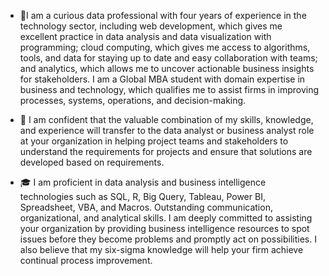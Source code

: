 - 🤠I am a curious data professional with four years of experience in the technology sector, including web development, which gives me excellent practice in data analysis and data visualization with programming; cloud computing, which gives me access to algorithms, tools, and data for staying up to date and easy collaboration with teams; and analytics, which allows me to uncover actionable business insights for stakeholders. I am a Global MBA student with domain expertise in business and technology, which qualifies me to assist firms in improving processes, systems, operations, and decision-making.

- 🤹 I am confident that the valuable combination of my skills, knowledge, and experience will transfer to the data analyst or business analyst role at your organization in helping project teams and stakeholders to understand the requirements for projects and ensure that solutions are developed based on requirements.

- 🎓 I am proficient in data analysis and business intelligence technologies such as SQL, R, Big Query, Tableau, Power BI, Spreadsheet, VBA, and Macros. Outstanding communication, organizational, and analytical skills. I am deeply committed to assisting your organization by providing business intelligence resources to spot issues before they become problems and promptly act on possibilities. I also believe that my six-sigma knowledge will help your firm achieve continual process improvement.

<!---
TolulopeOyejide/TolulopeOyejide is a ✨ special ✨ repository because its `README.md` (this file) appears on your GitHub profile.
You can click the Preview link to take a look at your changes.
--->
